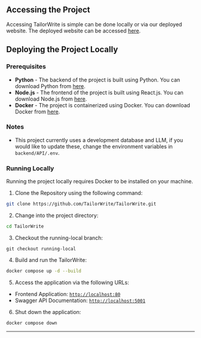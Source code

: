 ## Accessing the Project

Accessing TailorWrite is simple can be done locally or via our deployed website. The deployed website can be accessed [here](https://tailorwrite.github.io/).

## Deploying the Project Locally

### Prerequisites
- **Python** - The backend of the project is built using Python. You can download Python from [here](https://www.python.org/downloads/).
- **Node.js** - The frontend of the project is built using React.js. You can download Node.js from [here](https://nodejs.org/en/download/).
- **Docker** - The project is containerized using Docker. You can download Docker from [here](https://www.docker.com/products/docker-desktop).

### Notes
- This project currently uses a development database and LLM, if you would like to update these, change the environment variables in `backend/API/.env`.

### Running Locally

Running the project locally requires Docker to be installed on your machine.

1. Clone the Repository using the following command:
```sh
git clone https://github.com/TailorWrite/TailorWrite.git
```

2. Change into the project directory:
```sh
cd TailorWrite
```

3. Checkout the running-local branch:
```
git checkout running-local
```

4. Build and run the TailorWrite:
```sh
docker compose up -d --build
```

5. Access the application via the following URLs:
-   Frontend Application: [`http://localhost:80`](http://localhost:80)
-   Swagger API Documentation: [`http://localhost:5001`](http://localhost:5001)
<!-- -   Supabase Studio Dashboard: [`http://localhost:8000`](http://localhost:8000) -->


6. Shut down the application:
```sh
docker compose down
```

---